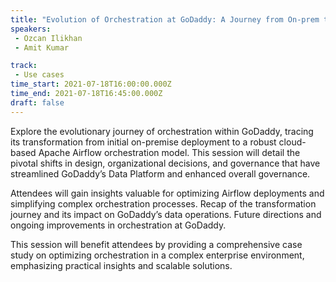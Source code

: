 ```yaml
---
title: "Evolution of Orchestration at GoDaddy: A Journey from On-prem to Cloud-based Single Pane Model"
speakers:
 - Ozcan Ilikhan
 - Amit Kumar

track:
 - Use cases
time_start: 2021-07-18T16:00:00.000Z
time_end: 2021-07-18T16:45:00.000Z
draft: false
---
```


Explore the evolutionary journey of orchestration within GoDaddy, tracing its transformation from initial on-premise deployment to a robust cloud-based Apache Airflow orchestration model. This session will detail the pivotal shifts in design, organizational decisions, and governance that have streamlined GoDaddy’s Data Platform and enhanced overall governance.

Attendees will gain insights valuable for optimizing Airflow deployments and simplifying complex orchestration processes.
Recap of the transformation journey and its impact on GoDaddy’s data operations.
Future directions and ongoing improvements in orchestration at GoDaddy.

This session will benefit attendees by providing a comprehensive case study on optimizing orchestration in a complex enterprise environment, emphasizing practical insights and scalable solutions.